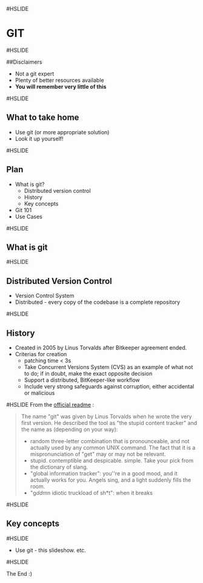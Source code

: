 #HSLIDE

# GIT

#HSLIDE

##Disclaimers

* Not a git expert
* Plenty of better resources available
* **You will remember very little of this**

#HSLIDE

## What to take home

* Use git (or more appropriate solution)
* Look it up yourself!

#HSLIDE

## Plan

* What is git?
    - Distributed version control
    - History
    - Key concepts
* Git 101
* Use Cases



#HSLIDE
## What is git

#HSLIDE
## Distributed Version Control
* Version Control System
* Distributed - every copy of the codebase is a complete repository

#HSLIDE
## History
* Created in 2005 by Linus Torvalds after Bitkeeper agreement ended.
* Criterias for creation
    - patching time < 3s
    - Take Concurrent Versions System (CVS) as an example of what not to do; if in doubt, make the exact opposite decision
    - Support a distributed, BitKeeper-like workflow
    - Include very strong safeguards against corruption, either accidental or malicious

#HSLIDE
From the [official readme](https://github.com/git/git/blob/e83c5163316f89bfbde7d9ab23ca2e25604af290/README) :

> The name "git" was given by Linus Torvalds when he wrote the very
> first version. He described the tool as "the stupid content tracker"
> and the name as (depending on your way):
> 
>  - random three-letter combination that is pronounceable, and not
>    actually used by any common UNIX command.  The fact that it is a
>    mispronunciation of "get" may or may not be relevant.
>  - stupid. contemptible and despicable. simple. Take your pick from the
>    dictionary of slang.
>  - "global information tracker": you''re in a good mood, and it actually
>    works for you. Angels sing, and a light suddenly fills the room.
>  - "g*dd*mn idiotic truckload of sh*t": when it breaks

#HSLIDE
## Key concepts


#HSLIDE
* Use git - this slideshow. etc.

#HSLIDE

The End :)
